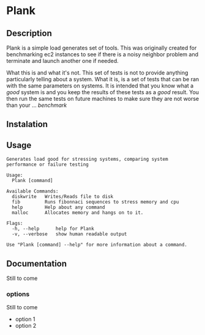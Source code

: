 # Plank
## Description
Plank is a simple load generates set of tools. This was originally created for benchmarking ec2 instances to see if there is a noisy neighbor problem and terminate and launch another one if needed. 

What this is and what it's not. This set of tests is not to provide anything particularly telling about a system. What it is, is a set of tests that can be ran with the same parameters on systems. It is intended that you know what a _good_ system is and you keep the results of these tests as a _good_ result. You then run the same tests on future machines to make sure they are not worse than your … _benchmark_



## Instalation


## Usage
```
Generates load good for stressing systems, comparing system performance or failure testing

Usage:
  Plank [command]

Available Commands:
  diskwrite   Writes/Reads file to disk
  fib         Runs fibonnaci sequences to stress memory and cpu
  help        Help about any command
  malloc      Allocates memory and hangs on to it.

Flags:
  -h, --help      help for Plank
  -v, --verbose   show human readable output

Use "Plank [command] --help" for more information about a command.
```

## Documentation
Still to come
### options
Still to come

* option 1
* option 2

